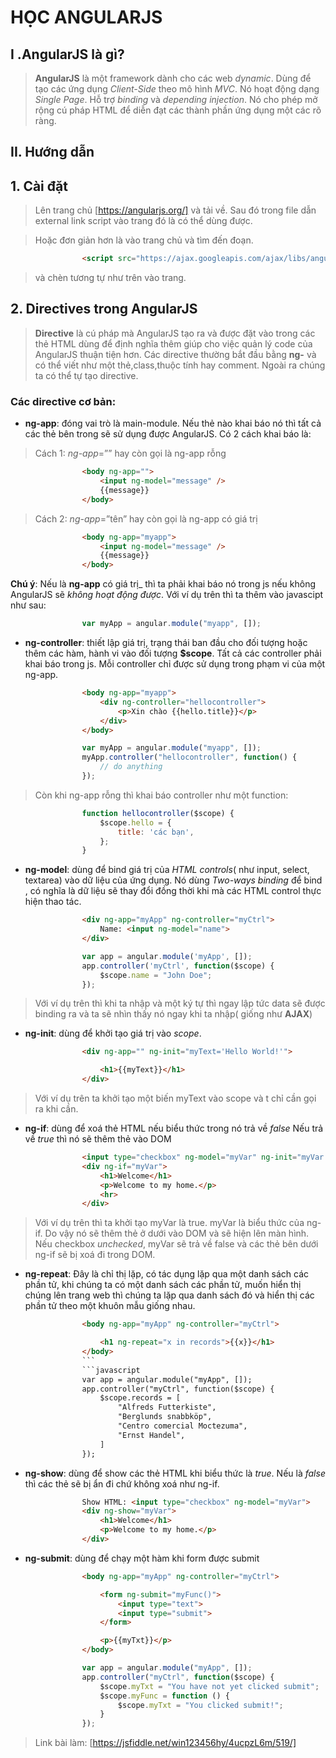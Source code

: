 
# HỌC ANGULARJS
## I .AngularJS là gì?

>__AngularJS__ là một framework dành cho các web _dynamic_. Dùng để tạo các 
>ứng dụng _Client-Side_ theo mô hình _MVC_. Nó hoạt động dạng _Single Page_. 
>Hỗ trợ _binding_ và _depending  injection_. Nó cho phép mở rộng cú pháp HTML
> để diễn đạt các thành phần ứng dụng một các rõ ràng.
> 
## II. Hướng dẫn
## 1. Cài đặt
>Lên trang chủ [https://angularjs.org/] và tải về. Sau đó trong file dẫn 
>external link script vào trang đó là có thể dùng được.

>Hoặc đơn giản hơn là vào trang chủ và tìm đến đoạn. 

```html
                <script src="https://ajax.googleapis.com/ajax/libs/angularjs/.....<số phiên bản>/angular.min.js"></script>
```

>và chèn tương tự như trên vào trang.

## 2. Directives trong AngularJS

> __Directive__ là cú pháp mà AngularJS tạo ra và được đặt vào trong các thẻ 
> HTML dùng để định nghĩa thêm giúp cho việc quản lý code của AngularJS thuận 
> tiện hơn. Các directive thường bắt đầu bằng  __ng-__ và có thể viết như một 
> thẻ,class,thuộc tính hay comment. Ngoài ra chúng ta có thể tự tạo directive.

### Các directive cơ bản:

*  __ng-app__:  đóng vai trò là main-module. Nếu thẻ nào khai báo nó thì tất cả các thẻ bên trong sẽ sử dụng được AngularJS. Có 2 cách khai báo là:

> Cách 1: _ng-app_=”” hay còn gọi là ng-app rỗng

                       
```html
                <body ng-app="">
                    <input ng-model="message" />
                    {{message}}
                </body>
```

> Cách 2: _ng-app_=”tên” hay còn gọi là ng-app có giá trị

```html
                <body ng-app="myapp">
                    <input ng-model="message" />
                    {{message}}
                </body>
```

__Chú ý__:
Nếu là __ng-app__ có giá trị_ thì ta phải khai báo nó trong js nếu không AngularJS sẽ _không hoạt động được_. Với ví dụ trên thì ta thêm vào javascipt như sau:



```javascript
                var myApp = angular.module("myapp", []);
```

* __ng-controller__: thiết lập giá trị, trạng thái ban đầu cho đối tượng hoặc 
  thêm các hàm, hành vi vào đối tượng __$scope__. Tất cả các controller phải 
  khai báo trong js. Mỗi controller chỉ được sử dụng trong phạm vi của một ng-app.



```html
                <body ng-app="myapp">
                    <div ng-controller="hellocontroller">
                        <p>Xin chào {{hello.title}}</p>
                    </div>
                </body>
```

```javascript
                var myApp = angular.module("myapp", []);
                myApp.controller("hellocontroller", function() {
                    // do anything
                });
```

> Còn khi ng-app rỗng thì khai báo controller như một function:

```javascript 
                function hellocontroller($scope) {
                    $scope.hello = {
                        title: 'các bạn',
                    };
                }
```
* __ng-model__: dùng để bind giá trị của _HTML controls_( như input, select, 
  textarea) vào dữ liệu của ứng dụng. Nó dùng _Two-ways binding_ để bind , có 
  nghĩa là dữ liệu sẽ thay đổi đồng thời khi mà các HTML control thực 
  hiện thao tác. 



```html
                <div ng-app="myApp" ng-controller="myCtrl">
                    Name: <input ng-model="name">
                </div>
```


```javascript
                var app = angular.module('myApp', []);
                app.controller('myCtrl', function($scope) {
                    $scope.name = "John Doe";
                });
```

> Với ví dụ trên thì khi ta nhập và một ký tự thì ngay lập tức data sẽ được binding ra và ta sẽ nhìn thấy nó ngay khi ta nhập( giống như __AJAX__) 

* __ng-init__: dùng để khởi tạo giá trị vào _scope_.



```html
                <div ng-app="" ng-init="myText='Hello World!'">

                    <h1>{{myText}}</h1>
                </div>
```

> Với ví dụ trên ta khởi tạo một biến myText vào scope và t chỉ cần gọi ra khi cần.

* __ng-if__: dùng để xoá thẻ HTML nếu biểu thức trong nó trả về _false_
  Nếu trả về _true_ thì nó sẽ thêm thẻ vào DOM


```html
                <input type="checkbox" ng-model="myVar" ng-init="myVar = true">
                <div ng-if="myVar">
                    <h1>Welcome</h1>
                    <p>Welcome to my home.</p>
                    <hr>
                </div>
```

> Với ví dụ trên thì ta khởi tạo myVar là true. myVar là biểu thức của ng-if. Do vậy nó sẽ thêm thẻ ở dưới vào DOM và sẽ hiện lên màn hình. Nếu checkbox _unchecked_, myVar sẽ trả về false và các thẻ bên dưới ng-if sẽ bị xoá đi trong DOM.

* __ng-repeat__: Đây là chỉ thị lặp, có tác dụng lặp qua một danh sách các
   phần tử, khi chúng ta có một danh sách các phần tử, muốn hiển thị chúng
    lên trang web thì chúng ta lặp qua danh sách đó và hiển thị các phần tử 
    theo một khuôn mẫu giống nhau. 


```html
                <body ng-app="myApp" ng-controller="myCtrl">

                    <h1 ng-repeat="x in records">{{x}}</h1>
                </body>
                ```
                ```javascript
                var app = angular.module("myApp", []);
                app.controller("myCtrl", function($scope) {
                    $scope.records = [
                        "Alfreds Futterkiste",
                        "Berglunds snabbköp",
                        "Centro comercial Moctezuma",
                        "Ernst Handel",
                    ]
                });
```


* __ng-show__: dùng để show các thẻ HTML khi biểu thức là _true_. Nếu là 
  _false_ thì các thẻ sẽ bị ẩn đi chứ không xoá  như ng-if.



```html
                Show HTML: <input type="checkbox" ng-model="myVar">
                <div ng-show="myVar">
                    <h1>Welcome</h1>
                    <p>Welcome to my home.</p>
                </div>
```

* __ng-submit__: dùng để chạy một hàm khi form được submit


```html
                <body ng-app="myApp" ng-controller="myCtrl">

                    <form ng-submit="myFunc()">
                        <input type="text">
                        <input type="submit">
                    </form>

                    <p>{{myTxt}}</p>
                </body>
```
```javascript
                var app = angular.module("myApp", []);
                app.controller("myCtrl", function($scope) {
                    $scope.myTxt = "You have not yet clicked submit";
                    $scope.myFunc = function () {
                        $scope.myTxt = "You clicked submit!";
                    }
                });
```

>Link bài làm: [https://jsfiddle.net/win123456hy/4ucpzL6m/519/]
